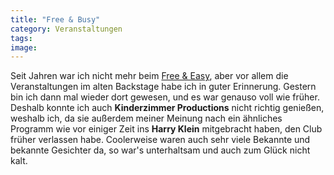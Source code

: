 ```yaml
---
title: "Free & Busy"
category: Veranstaltungen
tags: 
image: 
---
```


Seit Jahren war ich nicht mehr beim [Free & Easy](http://www.backstage089.de/), aber vor allem die Veranstaltungen im alten Backstage habe ich in guter Erinnerung. Gestern bin ich dann mal wieder dort gewesen, und es war genauso voll wie früher. Deshalb konnte ich auch **Kinderzimmer Productions** nicht richtig genießen, weshalb ich, da sie außerdem meiner Meinung nach ein ähnliches Programm wie vor einiger Zeit ins **Harry Klein** mitgebracht haben, den Club früher verlassen habe. Coolerweise waren auch sehr viele Bekannte und bekannte Gesichter da, so war's unterhaltsam und auch zum Glück nicht kalt.